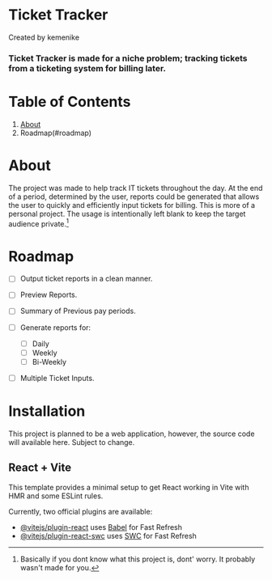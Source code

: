 # Ticket Tracker
Created by kemenike
### Ticket Tracker is made for a niche problem; tracking tickets from a ticketing system for billing later.

# Table of Contents
  1. [About](#about)
  2. Roadmap(#roadmap)

# About <a name="about"/>
The project was made to help track IT tickets throughout the day. At the end of a period, determined by the user, reports could be generated that allows the user to quickly and efficiently input tickets for billing.
This is more of a personal project. The usage is intentionally left blank to keep the target audience private.[^1] 

# Roadmap <a name='roadmap'/>
- [ ] Output ticket reports in a clean manner.
- [ ] Preview Reports.
- [ ] Summary of Previous pay periods.
- [ ] Generate reports for:
  - [ ]   Daily
  - [ ]   Weekly
  - [ ]   Bi-Weekly
- [ ] Multiple Ticket Inputs.


# Installation
This project is planned to be a web application, however, the source code will available here. Subject to change.

## React + Vite
This template provides a minimal setup to get React working in Vite with HMR and some ESLint rules.

Currently, two official plugins are available:

- [@vitejs/plugin-react](https://github.com/vitejs/vite-plugin-react/blob/main/packages/plugin-react/README.md) uses [Babel](https://babeljs.io/) for Fast Refresh
- [@vitejs/plugin-react-swc](https://github.com/vitejs/vite-plugin-react-swc) uses [SWC](https://swc.rs/) for Fast Refresh


[^1]: Basically if you dont know what this project is, dont' worry. It probably wasn't made for you.
